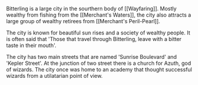 Bitterling is a large city in the sourthern body of [[Wayfaring]]. Mostly wealthy from fishing from the [[Merchant's Waters]], the city also attracts a large group of wealthy retirees from [[Merchant's Peril-Pearl]].

The city is known for beautiful sun rises and a society of wealthy people. It is often said that 'Those that travel through Bitterling, leave with a bitter taste in their mouth'. 

The city has two main streets that are named 'Sunrise Boulevard' and 'Kepler Street'. At the junction of two street there is a church for Azuth, god of wizards. The city once was home to an academy that thought successful wizards from a utilatarian point of view. 